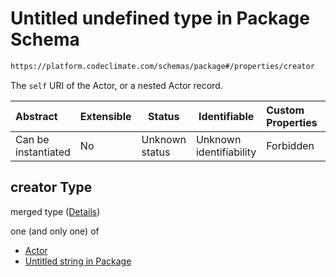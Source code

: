 # Untitled undefined type in Package Schema

```txt
https://platform.codeclimate.com/schemas/package#/properties/creator
```

The `self` URI of the Actor, or a nested Actor record.


| Abstract            | Extensible | Status         | Identifiable            | Custom Properties | Additional Properties | Access Restrictions | Defined In                                                                        |
| :------------------ | ---------- | -------------- | ----------------------- | :---------------- | --------------------- | ------------------- | --------------------------------------------------------------------------------- |
| Can be instantiated | No         | Unknown status | Unknown identifiability | Forbidden         | Allowed               | none                | [Package.schema.json\*](../../schemas/Package.schema.json "open original schema") |

## creator Type

merged type ([Details](package-properties-creator.md))

one (and only one) of

-   [Actor](codeissue-properties-statusupdatedby-oneof-actor.md "check type definition")
-   [Untitled string in Package](package-properties-creator-oneof-1.md "check type definition")
